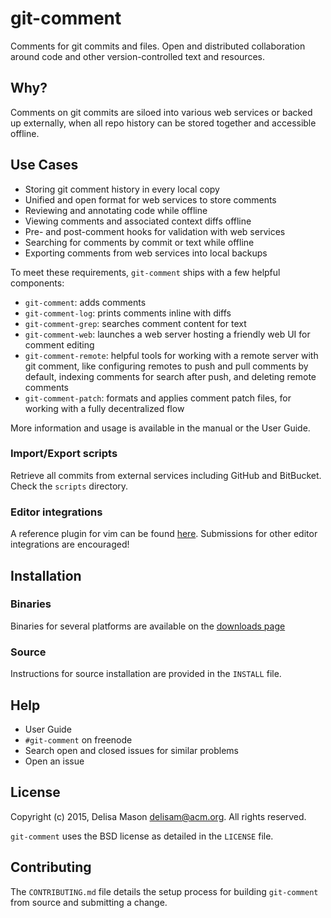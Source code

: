 # git-comment

Comments for git commits and files. Open and distributed collaboration
around code and other version-controlled text and resources.

## Why?

Comments on git commits are siloed into various web services or backed
up externally, when all repo history can be stored together and
accessible offline.

## Use Cases

* Storing git comment history in every local copy
* Unified and open format for web services to store comments
* Reviewing and annotating code while offline
* Viewing comments and associated context diffs offline
* Pre- and post-comment hooks for validation with web services
* Searching for comments by commit or text while offline
* Exporting comments from web services into local backups

To meet these requirements, `git-comment` ships with a few helpful
components:

* `git-comment`: adds comments
* `git-comment-log`: prints comments inline with diffs
* `git-comment-grep`: searches comment content for text
* `git-comment-web`: launches a web server hosting a friendly web UI for
  comment editing
* `git-comment-remote`: helpful tools for working with a remote server
  with git comment, like configuring remotes to push and pull comments
  by default, indexing comments for search after push, and deleting remote
  comments
* `git-comment-patch`: formats and applies comment patch files, for
  working with a fully decentralized flow

More information and usage is available in the manual or the User Guide.

### Import/Export scripts

Retrieve all commits from external services including GitHub and
BitBucket. Check the `scripts` directory.

### Editor integrations

A reference plugin for vim can be found [here](). Submissions for other
editor integrations are encouraged!

## Installation

### Binaries

Binaries for several platforms are available on the [downloads
page](https://github.com/kattrali/git-comment/releases)

### Source

Instructions for source installation are provided in the `INSTALL` file.

## Help

* User Guide
* `#git-comment` on freenode
* Search open and closed issues for similar problems
* Open an issue

## License

Copyright (c) 2015, Delisa Mason <delisam@acm.org>. All rights reserved.

`git-comment` uses the BSD license as detailed in the `LICENSE` file.

## Contributing

The `CONTRIBUTING.md` file details the setup process for building
`git-comment` from source and submitting a change.

